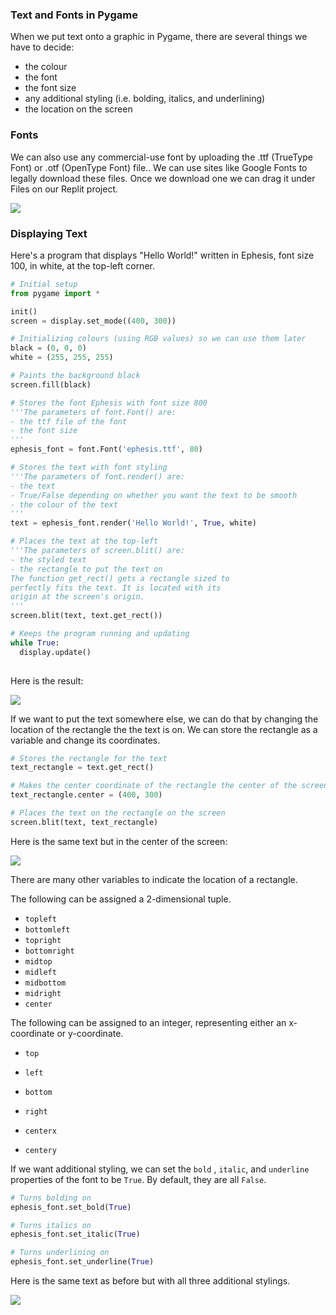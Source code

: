 ### Text and Fonts in Pygame

When we put text onto a graphic in Pygame, there are several things we have to decide:

* the colour
* the font
* the font size
* any additional styling (i.e. bolding, italics, and underlining) 
* the location on the screen

### Fonts

We can also use any commercial-use font by uploading the .ttf (TrueType Font) or .otf (OpenType Font) file.. 
We can use sites like Google Fonts to legally download these files. Once we download one we can drag it under Files on our Replit project. 

![](../../Images/Font.png)

### Displaying Text

Here's a program that displays "Hello World!" written in Ephesis, font size 100, in white, at the top-left corner.

```  python
# Initial setup
from pygame import *

init()
screen = display.set_mode((400, 300))

# Initializing colours (using RGB values) so we can use them later
black = (0, 0, 0)
white = (255, 255, 255)

# Paints the background black
screen.fill(black)

# Stores the font Ephesis with font size 800
'''The parameters of font.Font() are:
- the ttf file of the font
- the font size
'''
ephesis_font = font.Font('ephesis.ttf', 80)

# Stores the text with font styling
'''The parameters of font.render() are:
- the text
- True/False depending on whether you want the text to be smooth
- the colour of the text
'''
text = ephesis_font.render('Hello World!', True, white)

# Places the text at the top-left
'''The parameters of screen.blit() are:
- the styled text
- the rectangle to put the text on
The function get_rect() gets a rectangle sized to
perfectly fits the text. It is located with its 
origin at the screen's origin.
'''
screen.blit(text, text.get_rect())

# Keeps the program running and updating
while True:
  display.update()
  
```

Here is the result:

![](../../Images/Text_1.png)

If we want to put the text somewhere else, we can do that by changing the location of the rectangle the the text is on. We can store the rectangle as a variable and change its coordinates.

```python
# Stores the rectangle for the text
text_rectangle = text.get_rect()

# Makes the center coordinate of the rectangle the center of the screen
text_rectangle.center = (400, 300)  

# Places the text on the rectangle on the screen
screen.blit(text, text_rectangle)
```

Here is the same text but in the center of the screen:

![](../../Images/Text_2.png)

There are many other variables to indicate the location of a rectangle.

The following can be assigned a 2-dimensional tuple.

* `topleft`
* `bottomleft`
* `topright`
* `bottomright`
* `midtop`
* `midleft`
* `midbottom`
* `midright`
* `center`

The following can be assigned to an integer, representing either an x-coordinate or y-coordinate.

* `top`
* `left`
* `bottom`
* `right`

* `centerx`
* `centery`

If we want additional styling, we can set the `bold` , `italic`, and `underline` properties of the font to be `True`. By default, they are all `False`.

```python
# Turns bolding on
ephesis_font.set_bold(True)

# Turns italics on
ephesis_font.set_italic(True)

# Turns underlining on
ephesis_font.set_underline(True)
```

Here is the same text as before but with all three additional stylings.

![](../../Images/Hello_World_Text_3.png)
